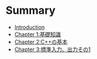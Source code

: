 # Summary

* [Introduction](introduction.md)
* [Chapter 1:基礎知識](chapter_1.md)
* [Chapter 2:C++の基本](chapter_2.md)
* [Chapter 3:標準入力、出力その1](chapter_3.md)

